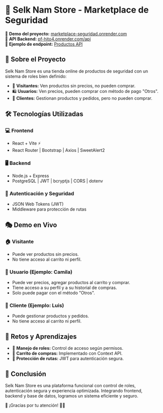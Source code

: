 # 🚀 Selk Nam Store - Marketplace de Seguridad  

🔗 **Demo del proyecto:** [marketplace-seguridad.onrender.com](https://marketplace-seguridad.onrender.com)  
🔗 **API Backend:** [pf-hito4.onrender.com/api](https://pf-hito4.onrender.com/api)  
🔗 **Ejemplo de endpoint:** [Productos API](https://pf-hito4.onrender.com/api/productos)  

## 🎯 Sobre el Proyecto  
Selk Nam Store es una tienda online de productos de seguridad con un sistema de roles bien definido:  

- 🛑 **Visitantes:** Ven productos sin precios, no pueden comprar.  
- 🛍️ **Usuarios:** Ven precios, pueden comprar con método de pago "Otros".  
- 🏪 **Clientes:** Gestionan productos y pedidos, pero no pueden comprar.  

## 🛠️ Tecnologías Utilizadas  
### 💻 **Frontend**  
- React + Vite ⚡  
- React Router | Bootstrap | Axios | SweetAlert2  

### 🖥️ **Backend**  
- Node.js + Express  
- PostgreSQL | JWT | bcryptjs | CORS | dotenv  

### 🔐 **Autenticación y Seguridad**  
- JSON Web Tokens (JWT)  
- Middleware para protección de rutas  

## 🎭 Demo en Vivo  
### 🏠 **Visitante**  
- Puede ver productos sin precios.  
- No tiene acceso al carrito ni perfil.  

### 🔑 **Usuario (Ejemplo: Camila)**  
- Puede ver precios, agregar productos al carrito y comprar.  
- Tiene acceso a su perfil y a su historial de compras.  
- Solo puede pagar con el método "Otros".  

### 🏪 **Cliente (Ejemplo: Luis)**  
- Puede gestionar productos y pedidos.  
- No tiene acceso al carrito ni perfil.  

## 🚀 Retos y Aprendizajes  
- 🔐 **Manejo de roles:** Control de acceso según permisos.  
- 🛒 **Carrito de compras:** Implementado con Context API.  
- 🔄 **Protección de rutas:** JWT para autenticación segura.  

## 🎯 Conclusión  
Selk Nam Store es una plataforma funcional con control de roles, autenticación segura y experiencia optimizada. Integrando frontend, backend y base de datos, logramos un sistema eficiente y seguro.  

💬 ¡Gracias por tu atención! 🚀🔥  
